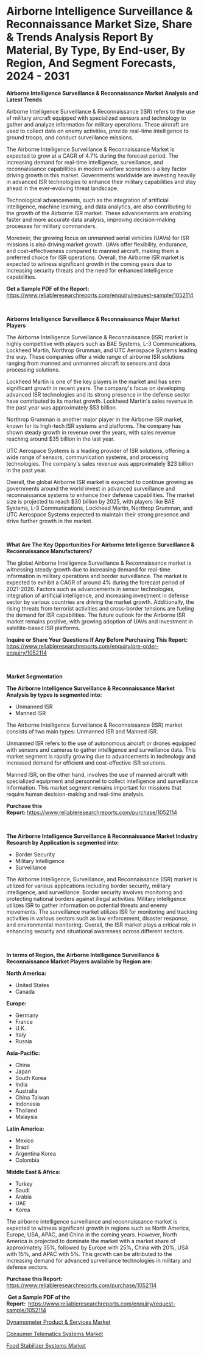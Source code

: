 <p><h1>Airborne Intelligence Surveillance & Reconnaissance Market Size, Share & Trends Analysis Report By Material, By Type, By End-user, By Region, And Segment Forecasts, 2024 - 2031</h1></p><p><strong>Airborne Intelligence Surveillance & Reconnaissance Market Analysis and Latest Trends</strong></p>
<p><p>Airborne Intelligence Surveillance & Reconnaissance (ISR) refers to the use of military aircraft equipped with specialized sensors and technology to gather and analyze information for military operations. These aircraft are used to collect data on enemy activities, provide real-time intelligence to ground troops, and conduct surveillance missions.</p><p>The Airborne Intelligence Surveillance & Reconnaissance Market is expected to grow at a CAGR of 4.7% during the forecast period. The increasing demand for real-time intelligence, surveillance, and reconnaissance capabilities in modern warfare scenarios is a key factor driving growth in this market. Governments worldwide are investing heavily in advanced ISR technologies to enhance their military capabilities and stay ahead in the ever-evolving threat landscape.</p><p>Technological advancements, such as the integration of artificial intelligence, machine learning, and data analytics, are also contributing to the growth of the Airborne ISR market. These advancements are enabling faster and more accurate data analysis, improving decision-making processes for military commanders.</p><p>Moreover, the growing focus on unmanned aerial vehicles (UAVs) for ISR missions is also driving market growth. UAVs offer flexibility, endurance, and cost-effectiveness compared to manned aircraft, making them a preferred choice for ISR operations. Overall, the Airborne ISR market is expected to witness significant growth in the coming years due to increasing security threats and the need for enhanced intelligence capabilities.</p></p>
<p><strong>Get a Sample PDF of the Report:&nbsp;</strong> <a href="https://www.reliableresearchreports.com/enquiry/request-sample/1052114">https://www.reliableresearchreports.com/enquiry/request-sample/1052114</a></p>
<p>&nbsp;</p>
<p><strong>Airborne Intelligence Surveillance & Reconnaissance Major Market Players</strong></p>
<p><p>The Airborne Intelligence Surveillance & Reconnaissance (ISR) market is highly competitive with players such as BAE Systems, L-3 Communications, Lockheed Martin, Northrop Grumman, and UTC Aerospace Systems leading the way. These companies offer a wide range of airborne ISR solutions ranging from manned and unmanned aircraft to sensors and data processing solutions.</p><p>Lockheed Martin is one of the key players in the market and has seen significant growth in recent years. The company's focus on developing advanced ISR technologies and its strong presence in the defense sector have contributed to its market growth. Lockheed Martin's sales revenue in the past year was approximately $53 billion.</p><p>Northrop Grumman is another major player in the Airborne ISR market, known for its high-tech ISR systems and platforms. The company has shown steady growth in revenue over the years, with sales revenue reaching around $35 billion in the last year.</p><p>UTC Aerospace Systems is a leading provider of ISR solutions, offering a wide range of sensors, communication systems, and processing technologies. The company's sales revenue was approximately $23 billion in the past year.</p><p>Overall, the global Airborne ISR market is expected to continue growing as governments around the world invest in advanced surveillance and reconnaissance systems to enhance their defense capabilities. The market size is projected to reach $30 billion by 2025, with players like BAE Systems, L-3 Communications, Lockheed Martin, Northrop Grumman, and UTC Aerospace Systems expected to maintain their strong presence and drive further growth in the market.</p></p>
<p>&nbsp;</p>
<p><strong>What Are The Key Opportunities For Airborne Intelligence Surveillance & Reconnaissance Manufacturers?</strong></p>
<p><p>The global Airborne Intelligence Surveillance & Reconnaissance market is witnessing steady growth due to increasing demand for real-time information in military operations and border surveillance. The market is expected to exhibit a CAGR of around 4% during the forecast period of 2021-2026. Factors such as advancements in sensor technologies, integration of artificial intelligence, and increasing investment in defense sector by various countries are driving the market growth. Additionally, the rising threats from terrorist activities and cross-border tensions are fueling the demand for ISR capabilities. The future outlook for the Airborne ISR market remains positive, with growing adoption of UAVs and investment in satellite-based ISR platforms.</p></p>
<p><strong>Inquire or Share Your Questions If Any Before Purchasing This Report:</strong> <a href="https://www.reliableresearchreports.com/enquiry/pre-order-enquiry/1052114">https://www.reliableresearchreports.com/enquiry/pre-order-enquiry/1052114</a></p>
<p>&nbsp;</p>
<p><strong>Market Segmentation</strong></p>
<p><strong>The Airborne Intelligence Surveillance & Reconnaissance Market Analysis by types is segmented into:</strong></p>
<p><ul><li>Unmanned ISR</li><li>Manned ISR</li></ul></p>
<p><p>The Airborne Intelligence Surveillance & Reconnaissance (ISR) market consists of two main types: Unmanned ISR and Manned ISR. </p><p>Unmanned ISR refers to the use of autonomous aircraft or drones equipped with sensors and cameras to gather intelligence and surveillance data. This market segment is rapidly growing due to advancements in technology and increased demand for efficient and cost-effective ISR solutions.</p><p>Manned ISR, on the other hand, involves the use of manned aircraft with specialized equipment and personnel to collect intelligence and surveillance information. This market segment remains important for missions that require human decision-making and real-time analysis.</p></p>
<p><strong>Purchase this Report:&nbsp;</strong><a href="https://www.reliableresearchreports.com/purchase/1052114">https://www.reliableresearchreports.com/purchase/1052114</a></p>
<p>&nbsp;</p>
<p><strong>The Airborne Intelligence Surveillance & Reconnaissance Market Industry Research by Application is segmented into:</strong></p>
<p><ul><li>Border Security</li><li>Military Intelligence</li><li>Surveillance</li></ul></p>
<p><p>The Airborne Intelligence, Surveillance, and Reconnaissance (ISR) market is utilized for various applications including border security, military intelligence, and surveillance. Border security involves monitoring and protecting national borders against illegal activities. Military intelligence utilizes ISR to gather information on potential threats and enemy movements. The surveillance market utilizes ISR for monitoring and tracking activities in various sectors such as law enforcement, disaster response, and environmental monitoring. Overall, the ISR market plays a critical role in enhancing security and situational awareness across different sectors.</p></p>
<p>&nbsp;</p>
<p><strong>In terms of Region, the Airborne Intelligence Surveillance & Reconnaissance Market Players available by Region are:</strong></p>
<p>
    <p> <strong> North America: </strong>
        <ul>
            <li>United States</li>
            <li>Canada</li>
        </ul>
        </p> 
    <p> <strong> Europe: </strong>
        <ul>
            <li>Germany</li>
            <li>France</li>
            <li>U.K.</li>
            <li>Italy</li>
            <li>Russia</li>
        </ul>
        </p> 
    <p> <strong> Asia-Pacific: </strong>
        <ul>
            <li>China</li>
            <li>Japan</li>
            <li>South Korea</li>
            <li>India</li>
            <li>Australia</li>
            <li>China Taiwan</li>
            <li>Indonesia</li>
            <li>Thailand</li>
            <li>Malaysia</li>
        </ul>
        </p> 
    <p> <strong> Latin America: </strong>
        <ul>
            <li>Mexico</li>
            <li>Brazil</li>
            <li>Argentina Korea</li>
            <li>Colombia</li>
        </ul>
        </p> 
    <p> <strong> Middle East & Africa: </strong>
        <ul>
            <li>Turkey</li>
            <li>Saudi</li>
            <li>Arabia</li>
            <li>UAE</li>
            <li>Korea</li>
        </ul>
    </p>
    </p>
<p><p>The airborne intelligence surveillance and reconnaissance market is expected to witness significant growth in regions such as North America, Europe, USA, APAC, and China in the coming years. However, North America is projected to dominate the market with a market share of approximately 35%, followed by Europe with 25%, China with 20%, USA with 15%, and APAC with 5%. This growth can be attributed to the increasing demand for advanced surveillance technologies in military and defense sectors.</p></p>
<p><strong>Purchase this Report: </strong><a href="https://www.reliableresearchreports.com/purchase/1052114">https://www.reliableresearchreports.com/purchase/1052114</a></p>
<p>&nbsp;<strong>Get a Sample PDF of the Report:&nbsp;&nbsp;</strong><a href="https://www.reliableresearchreports.com/enquiry/request-sample/1052114">https://www.reliableresearchreports.com/enquiry/request-sample/1052114</a></p>
<p><strong></strong></p>
<p><p><a href="https://view.publitas.com/reportprime-1/dynamometer-product-services-market-size-market-share-and-global-market-analysis-report-2023-2030/">Dynamometer Product & Services Market</a></p><p><a href="https://view.publitas.com/reportprime-1/consumer-telematics-systems-market-insights-market-players-and-forecast-till-2030/">Consumer Telematics Systems Market</a></p><p><a href="https://view.publitas.com/reportprime-1/food-stabilizer-systems-market-size-growth-outlook-from-2023-to-2030-projecting-at-markets-trends-analysis-by-application-regional-outlook-and-revenue/">Food Stabilizer Systems Market</a></p></p>
